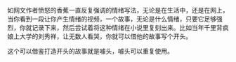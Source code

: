 如网文作者愤怒的香蕉一直反复强调的情绪写法，无论是在生活中，还是在网上，当你看到一段让你产生情绪的视频，一个故事，无论是什么情绪，只要它足够强烈，你就记录下来，然后尝试着将这种情绪在小说里复刻出来。比如当年千里背疯娘上大学的刘秀祥，让无数人看哭，你就可以借他的故事写个开头。

这个可以借鉴打造开头的故事就是噱头，噱头可以重复使用。
